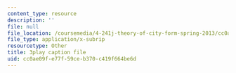 ```yaml
---
content_type: resource
description: ''
file: null
file_location: /coursemedia/4-241j-theory-of-city-form-spring-2013/cc0ae09fe77f59ceb370c419f664be6d_Wf4_tmPw1As.srt
file_type: application/x-subrip
resourcetype: Other
title: 3play caption file
uid: cc0ae09f-e77f-59ce-b370-c419f664be6d
---
```

